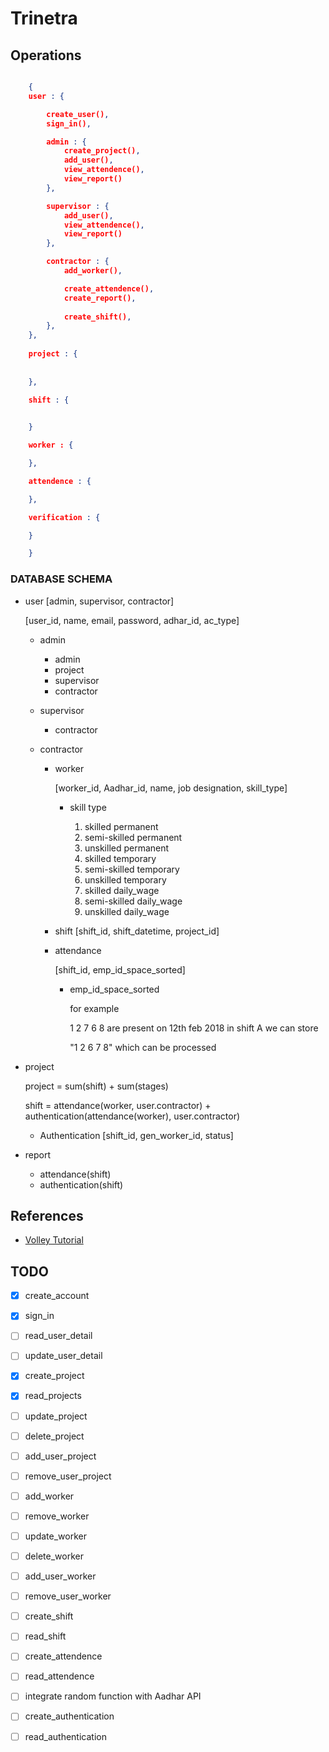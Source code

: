 
# Trinetra

## Operations

```JSON

    {
	user : {

		create_user(),
		sign_in(),

		admin : {
			create_project(),
			add_user(),
			view_attendence(),
			view_report()
		},

		supervisor : {
			add_user(),
			view_attendence(),
			view_report()
		},

		contractor : {
			add_worker(),

			create_attendence(),
			create_report(),
			
			create_shift(),			
		},
	},
	
	project : {
		
		
	},
	
	shift : {


	}

	worker : {

	},

	attendence : {

	},

	verification : {

	}

    }

```
  
### DATABASE SCHEMA
	
  - user [admin, supervisor, contractor]

    [user_id, name, email, password, adhar_id, ac_type]

    - admin

      - admin
      - project
      - supervisor
      - contractor

    - supervisor

      - contractor


    - contractor

      - worker
        
        [worker_id, Aadhar_id, name, job designation, skill_type]

        - skill type

          1. skilled      permanent
          2. semi-skilled permanent
          3. unskilled    permanent
          4. skilled      temporary
          5. semi-skilled temporary
          6. unskilled    temporary
          7. skilled      daily_wage
          8. semi-skilled daily_wage
          9. unskilled    daily_wage
        

      - shift
        [shift_id, shift_datetime, project_id]


      - attendance

        [shift_id, emp_id_space_sorted]
        
        - emp_id_space_sorted

          for example 

          1 2 7 6 8 are present on 12th feb 2018 in shift A 
          we can store

          "1 2 6 7 8" which can be processed
  


  - project 
    
    project = sum(shift) + sum(stages)
    
    shift = attendance(worker, user.contractor)
            + authentication(attendance(worker), user.contractor)

    - Authentication
	[shift_id, gen_worker_id, status]

  - report
    
    - attendance(shift)
    - authentication(shift)


## References

   - [Volley Tutorial](https://code.tutsplus.com/tutorials/an-introduction-to-volley--cms-23800)



## TODO

   - [x] create_account
   - [x] sign_in
   - [ ] read_user_detail
   - [ ] update_user_detail

   - [x] create_project
   - [x] read_projects
   - [ ] update_project
   - [ ] delete_project

   - [ ] add_user_project
   - [ ] remove_user_project

   - [ ] add_worker
   - [ ] remove_worker
   - [ ] update_worker
   - [ ] delete_worker

   - [ ] add_user_worker
   - [ ] remove_user_worker


   - [ ] create_shift
   - [ ] read_shift

   - [ ] create_attendence
   - [ ] read_attendence

   - [ ] integrate random function with Aadhar API
   - [ ] create_authentication
   - [ ] read_authentication














